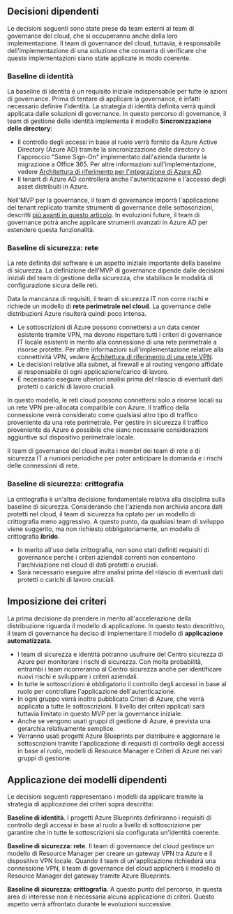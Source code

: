<!-- TEMPLATE FILE - DO NOT ADD METADATA -->

## <a name="dependent-decisions"></a>Decisioni dipendenti

Le decisioni seguenti sono state prese da team esterni al team di governance del cloud, che si occuperanno anche della loro implementazione. Il team di governance del cloud, tuttavia, è responsabile dell'implementazione di una soluzione che consenta di verificare che queste implementazioni siano state applicate in modo coerente.

### <a name="identity-baseline"></a>Baseline di identità

La baseline di identità è un requisito iniziale indispensabile per tutte le azioni di governance. Prima di tentare di applicare la governance, è infatti necessario definire l'identità. La strategia di identità definita verrà quindi applicata dalle soluzioni di governance.
In questo percorso di governance, il team di gestione delle identità implementa il modello **Sincronizzazione delle directory**:

- Il controllo degli accessi in base al ruolo verrà fornito da Azure Active Directory (Azure AD) tramite la sincronizzazione delle directory o l'approccio "Same Sign-On" implementato dall'azienda durante la migrazione a Office 365. Per altre informazioni sull'implementazione, vedere [Architettura di riferimento per l'integrazione di Azure AD](/azure/architecture/reference-architectures/identity/azure-ad).
- Il tenant di Azure AD controllerà anche l'autenticazione e l'accesso degli asset distribuiti in Azure.

Nell'MVP per la governance, il team di governance imporrà l'applicazione del tenant replicato tramite strumenti di governance delle sottoscrizioni, descritti [più avanti in questo articolo](#subscription-model). In evoluzioni future, il team di governance potrà anche applicare strumenti avanzati in Azure AD per estendere questa funzionalità.

### <a name="security-baseline-networking"></a>Baseline di sicurezza: rete

La rete definita dal software è un aspetto iniziale importante della baseline di sicurezza. La definizione dell'MVP di governance dipende dalle decisioni iniziali del team di gestione della sicurezza, che stabilisce le modalità di configurazione sicura delle reti.

Data la mancanza di requisiti, il team di sicurezza IT non corre rischi e richiede un modello di **rete perimetrale nel cloud**. La governance delle distribuzioni Azure risulterà quindi poco intensa.

- Le sottoscrizioni di Azure possono connettersi a un data center esistente tramite VPN, ma devono rispettare tutti i criteri di governance IT locale esistenti in merito alla connessione di una rete perimetrale a risorse protette. Per altre informazioni sull'implementazione relative alla connettività VPN, vedere [Architettura di riferimento di una rete VPN](/azure/architecture/reference-architectures/hybrid-networking/vpn).
- Le decisioni relative alla subnet, al firewall e al routing vengono affidate al responsabile di ogni applicazione/carico di lavoro.
- È necessario eseguire ulteriori analisi prima del rilascio di eventuali dati protetti o carichi di lavoro cruciali.

In questo modello, le reti cloud possono connettersi solo a risorse locali su un rete VPN pre-allocata compatibile con Azure. Il traffico della connessione verrà considerato come qualsiasi altro tipo di traffico proveniente da una rete perimetrale. Per gestire in sicurezza il traffico proveniente da Azure è possibile che siano necessarie considerazioni aggiuntive sul dispositivo perimetrale locale.

Il team di governance del cloud invita i membri dei team di rete e di sicurezza IT a riunioni periodiche per poter anticipare la domanda e i rischi delle connessioni di rete.

### <a name="security-baseline-encryption"></a>Baseline di sicurezza: crittografia

La crittografia è un'altra decisione fondamentale relativa alla disciplina sulla baseline di sicurezza. Considerando che l'azienda non archivia ancora dati protetti nel cloud, il team di sicurezza ha optato per un modello di crittografia meno aggressivo.
A questo punto, da qualsiasi team di sviluppo viene suggerito, ma non richiesto obbligatoriamente, un modello di crittografia **ibrido**.

- In merito all'uso della crittografia, non sono stati definiti requisiti di governance perché i criteri aziendali correnti non consentono l'archiviazione nel cloud di dati protetti o cruciali.
- Sarà necessario eseguire altre analisi prima del rilascio di eventuali dati protetti o carichi di lavoro cruciali.

## <a name="policy-enforcement"></a>Imposizione dei criteri

La prima decisione da prendere in merito all'accelerazione della distribuzione riguarda il modello di applicazione. In questo testo descrittivo, il team di governance ha deciso di implementare il modello di **applicazione automatizzata**.

- I team di sicurezza e identità potranno usufruire del Centro sicurezza di Azure per monitorare i rischi di sicurezza. Con molta probabilità, entrambi i team ricorreranno al Centro sicurezza anche per identificare nuovi rischi e sviluppare i criteri aziendali.
- In tutte le sottoscrizioni è obbligatorio il controllo degli accessi in base al ruolo per controllare l'applicazione dell'autenticazione.
- In ogni gruppo verrà inoltre pubblicato Criteri di Azure, che verrà applicato a tutte le sottoscrizioni. Il livello dei criteri applicati sarà tuttavia limitato in questo MVP per la governance iniziale.
- Anche se vengono usati gruppi di gestione di Azure, è prevista una gerarchia relativamente semplice.
- Verranno usati progetti Azure Blueprints per distribuire e aggiornare le sottoscrizioni tramite l'applicazione di requisiti di controllo degli accessi in base al ruolo, modelli di Resource Manager e Criteri di Azure nei vari gruppi di gestione.

## <a name="applying-the-dependent-patterns"></a>Applicazione dei modelli dipendenti

Le decisioni seguenti rappresentano i modelli da applicare tramite la strategia di applicazione dei criteri sopra descritta:

**Baseline di identità**. I progetti Azure Blueprints definiranno i requisiti di controllo degli accessi in base al ruolo a livello di sottoscrizione per garantire che in tutte le sottoscrizioni sia configurata un'identità coerente.

**Baseline di sicurezza: rete**. Il team di governance del cloud gestisce un modello di Resource Manager per creare un gateway VPN tra Azure e il dispositivo VPN locale. Quando il team di un'applicazione richiederà una connessione VPN, il team di governance del cloud applicherà il modello di Resource Manager del gateway tramite Azure Blueprints.

**Baseline di sicurezza: crittografia**. A questo punto del percorso, in questa area di interesse non è necessaria alcuna applicazione di criteri. Questo aspetto verrà affrontato durante le evoluzioni successive.
